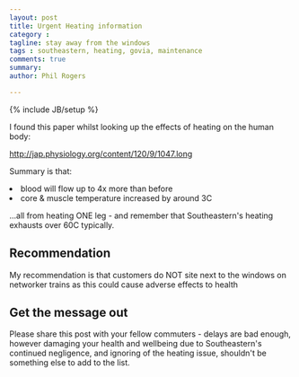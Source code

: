 ```yaml
---
layout: post
title: Urgent Heating information
category : 
tagline: stay away from the windows
tags : southeastern, heating, govia, maintenance
comments: true
summary: 
author: Phil Rogers

---
```


{% include JB/setup %}

I found this paper whilst looking up the effects of heating on the human body:

<a href="http://jap.physiology.org/content/120/9/1047.long">http://jap.physiology.org/content/120/9/1047.long</a>

Summary is that:

<li>blood will flow up to 4x more than before
<li>core & muscle temperature increased by around 3C

...all from heating ONE leg - and remember that Southeastern's heating exhausts over 60C typically.

## Recommendation

My recommendation is that customers do NOT site next to the windows on networker trains as this could cause adverse effects to health


## Get the message out

Please share this post with your fellow commuters - delays are bad enough, however damaging your health and wellbeing due to Southeastern's continued negligence, and ignoring of the heating issue, shouldn't be something else to add to the list.
